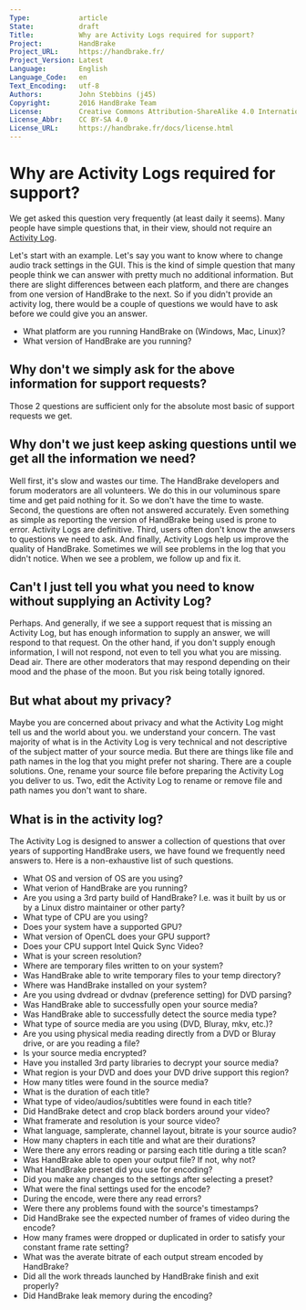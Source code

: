 ```yaml
---
Type:            article
State:           draft
Title:           Why are Activity Logs required for support?
Project:         HandBrake
Project_URL:     https://handbrake.fr/
Project_Version: Latest
Language:        English
Language_Code:   en
Text_Encoding:   utf-8
Authors:         John Stebbins (j45)
Copyright:       2016 HandBrake Team
License:         Creative Commons Attribution-ShareAlike 4.0 International
License_Abbr:    CC BY-SA 4.0
License_URL:     https://handbrake.fr/docs/license.html
---
```


Why are Activity Logs required for support?
===========================================

We get asked this question very frequently (at least daily it seems).  Many
people have simple questions that, in their view, should not require an
[Activity Log](../help/activity-log.html).

Let's start with an example. Let's say you want to know where to change audio
track settings in the GUI. This is the kind of simple question that many people
think we can answer with pretty much no additional information. But there are
slight differences between each platform, and there are changes from one version
of HandBrake to the next. So if you didn't provide an activity log, there would
be a couple of questions we would have to ask before we could give you an
answer.

* What platform are you running HandBrake on (Windows, Mac, Linux)?
* What version of HandBrake are you running?

## Why don't we simply ask for the above information for support requests?

Those 2 questions are sufficient only for the absolute most basic of support
requests we get.

## Why don't we just keep asking questions until we get all the information we need?

Well first, it's slow and wastes our time. The HandBrake developers and
forum moderators are all volunteers.  We do this in our voluminous spare time
and get paid nothing for it. So we don't have the time to waste. Second, the
questions are often not answered accurately. Even something as simple as
reporting the version of HandBrake being used is prone to error. Activity Logs
are definitive. Third, users often don't know the anwsers to questions we need
to ask. And finally, Activity Logs help us improve the quality of HandBrake.
Sometimes we will see problems in the log that you didn't notice.  When we
see a problem, we follow up and fix it.

## Can't I just tell you what you need to know without supplying an Activity Log?

Perhaps.  And generally, if we see a support request that is missing an Activity
Log, but has enough information to supply an answer, we will respond to that
request.  On the other hand, if you don't supply enough information, I
will not respond, not even to tell you what you are missing.  Dead air. There
are other moderators that may respond depending on their mood and the phase
of the moon. But you risk being totally ignored.

## But what about my privacy?

Maybe you are concerned about privacy and what the Activity Log might tell
us and the world about you. we understand your concern. The vast majority
of what is in the Activity Log is very technical and not descriptive of
the subject matter of your source media. But there are things
like file and path names in the log that you might prefer not sharing.
There are a couple solutions. One, rename your source file before preparing
the Activity Log you deliver to us. Two, edit the Activity Log to rename
or remove file and path names you don't want to share.

## What is in the activity log?

The Activity Log is designed to answer a collection of questions that
over years of supporting HandBrake users, we have found we frequently
need answers to.  Here is a non-exhaustive list of such questions.

* What OS and version of OS are you using?
* What verion of HandBrake are you running?
* Are you using a 3rd party build of HandBrake? I.e. was it built by us or
by a Linux distro maintainer or other party?
* What type of CPU are you using?
* Does your system have a supported GPU?
* What version of OpenCL does your GPU support?
* Does your CPU support Intel Quick Sync Video?
* What is your screen resolution?
* Where are temporary files written to on your system?
* Was HandBrake able to write temporary files to your temp directory?
* Where was HandBrake installed on your system?
* Are you using dvdread or dvdnav (preference setting) for DVD parsing?
* Was HandBrake able to successfully open your source media?
* Was HandBrake able to successfully detect the source media type?
* What type of source media are you using (DVD, Bluray, mkv, etc.)?
* Are you using physical media reading directly from a DVD or Bluray drive,
or are you reading a file?
* Is your source media encrypted?
* Have you installed 3rd party libraries to decrypt your source media?
* What region is your DVD and does your DVD drive support this region?
* How many titles were found in the source media?
* What is the duration of each title?
* What type of video/audios/subtitles were found in each title?
* Did HandBrake detect and crop black borders around your video?
* What framerate and resolution is your source video?
* What language, samplerate, channel layout, bitrate is your source audio?
* How many chapters in each title and what are their durations?
* Were there any errors reading or parsing each title during a title scan?
* Was HandBrake able to open your output file?  If not, why not?
* What HandBrake preset did you use for encoding?
* Did you make any changes to the settings after selecting a preset?
* What were the final settings used for the encode?
* During the encode, were there any read errors?
* Were there any problems found with the source's timestamps?
* Did HandBrake see the expected number of frames of video during the encode?
* How many frames were dropped or duplicated in order to satisfy your constant
frame rate setting?
* What was the averate bitrate of each output stream encoded by HandBrake?
* Did all the work threads launched by HandBrake finish and exit properly?
* Did HandBrake leak memory during the encoding?

